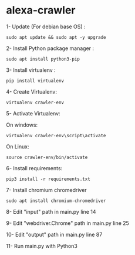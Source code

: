 # alexa-crawler

1- Update (For debian base OS) :

    sudo apt update && sudo apt -y upgrade

2- Install Python package manager :

    sudo apt install python3-pip

3- Install virtualenv :

    pip install virtualenv

4- Create Virtualenv:

    virtualenv crawler-env
    
5- Activate Virtualenv:

On windows:

    virtualenv crawler-env\script\activate

On Linux:

    source crawler-env/bin/activate
    
6- Install requirements:

    pip3 install -r requirements.txt
    
7- Install chromium chromedriver

	sudo apt install chromium-chromedriver

8-   Edit  "input" path in main.py line 14

9-   Edit  "webdriver.Chrome" path in main.py line 25

10-  Edit  "output" path in main.py line 87

11-  Run main.py with Python3 

